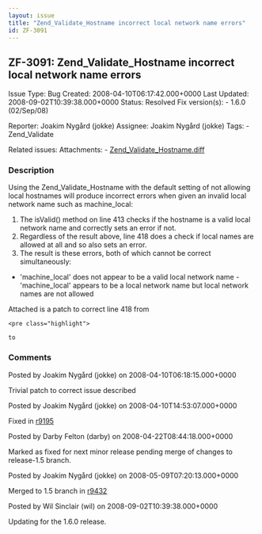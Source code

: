 ```yaml
---
layout: issue
title: "Zend_Validate_Hostname incorrect local network name errors"
id: ZF-3091
---
```


ZF-3091: Zend\_Validate\_Hostname incorrect local network name errors
---------------------------------------------------------------------

 Issue Type: Bug Created: 2008-04-10T06:17:42.000+0000 Last Updated: 2008-09-02T10:39:38.000+0000 Status: Resolved Fix version(s): - 1.6.0 (02/Sep/08)
 
 Reporter:  Joakim Nygård (jokke)  Assignee:  Joakim Nygård (jokke)  Tags: - Zend\_Validate
 
 Related issues: 
 Attachments: - [Zend\_Validate\_Hostname.diff](/issues/secure/attachment/11218/Zend_Validate_Hostname.diff)
 
### Description

Using the Zend\_Validate\_Hostname with the default setting of not allowing local hostnames will produce incorrect errors when given an invalid local network name such as machine\_local:

1. The isValid() method on line 413 checks if the hostname is a valid local network name and correctly sets an error if not.
2. Regardless of the result above, line 418 does a check if local names are allowed at all and so also sets an error.
3. The result is these errors, both of which cannot be correct simultaneously:

- 'machine\_local' does not appear to be a valid local network name - 'machine\_local' appears to be a local network name but local network names are not allowed

Attached is a patch to correct line 418 from

 
    <pre class="highlight">
    
    to
    


 

 

### Comments

Posted by Joakim Nygård (jokke) on 2008-04-10T06:18:15.000+0000

Trivial patch to correct issue described

 

 

Posted by Joakim Nygård (jokke) on 2008-04-10T14:53:07.000+0000

Fixed in [r9195](http://framework.zend.com/fisheye/changelog/Zend_Framework/?cs=9195)

 

 

Posted by Darby Felton (darby) on 2008-04-22T08:44:18.000+0000

Marked as fixed for next minor release pending merge of changes to release-1.5 branch.

 

 

Posted by Joakim Nygård (jokke) on 2008-05-09T07:20:13.000+0000

Merged to 1.5 branch in [r9432](http://framework.zend.com/code/changelog/Zend_Framework/branch/release-1.5?cs=9432)

 

 

Posted by Wil Sinclair (wil) on 2008-09-02T10:39:38.000+0000

Updating for the 1.6.0 release.

 

 